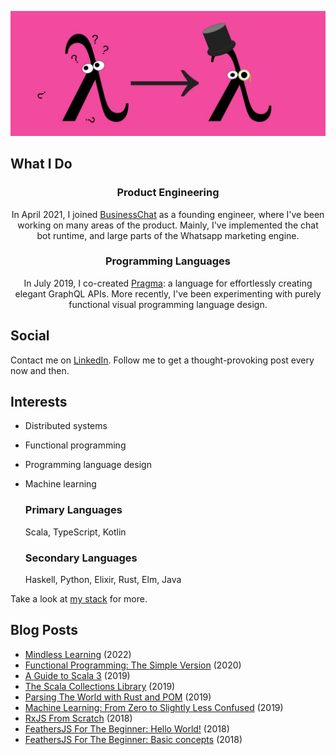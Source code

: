 <p align="center">
  <img src="./img/from-zero-to-hero.jpg" />
</p>

## What I Do

<h3><p align="center">Product Engineering</p></h3>
<p align="center">
  In April 2021, I joined <a href="https://businesschat.io">BusinessChat</a> as a founding engineer, where I've been working on many areas of the product. Mainly, I've implemented the chat bot runtime, and large parts of the Whatsapp marketing engine.
</p>

<h3><p align="center">Programming Languages</p></h3>
<p align="center">
  In July 2019, I co-created <a href="https://pragmalang.com/">Pragma</a>: a language for effortlessly creating elegant GraphQL APIs. More recently, I've been experimenting with purely functional visual programming language design.
</p>

## Social
Contact me on [LinkedIn](https://linkedin.com/in/muhammad-tabaza). Follow me to get a thought-provoking post every now and then.

## Interests
* Distributed systems
* Functional programming
* Programming language design
* Machine learning

  ### Primary Languages
  Scala, TypeScript, Kotlin

  ### Secondary Languages
  Haskell, Python, Elixir, Rust, Elm, Java

Take a look at [my stack](https://github.com/stars/m-tabaza/lists/my-stack) for more.

## Blog Posts
* [Mindless Learning](https://github.com/Tabzz98/Tabzz98/blob/main/blog/Mindless%20Learning.md) (2022)
* [Functional Programming: The Simple Version](https://medium.com/heavenlyx/functional-programming-the-simple-version-63fe10678f6e) (2020)
* [A Guide to Scala 3](https://medium.com/heavenlyx/a-guide-to-scala-3-8a3bad7eee71) (2019)
* [The Scala Collections Library](https://medium.com/heavenlyx/the-scala-collections-library-173ca624fb8d) (2019)
* [Parsing The World with Rust and POM](https://medium.com/heavenlyx/parsing-the-world-with-rust-and-pom-77e0e8b5313d) (2019)
* [Machine Learning: From Zero to Slightly Less Confused](https://dev.to/tabz_98/machine-learning-from-zero-to-slightly-less-confused-2bal) (2019)
* [RxJS From Scratch](https://medium.com/@muhammadtabaza/rxjs-almost-from-scratch-3a8b9e8b6d80) (2018)
* [FeathersJS For The Beginner: Hello World!](https://medium.com/@muhammadtabaza/feathersjs-for-the-beginner-hello-world-262ca46f7db7) (2018)
* [FeathersJS For The Beginner: Basic concepts](https://medium.com/@muhammadtabaza/feathersjs-for-the-beginner-basic-concepts-b5abba2e888a) (2018)
